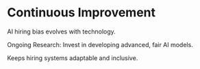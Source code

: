 # Continuous Improvement

AI hiring bias evolves with technology.

Ongoing Research: Invest in developing advanced, fair AI models.

Keeps hiring systems adaptable and inclusive.